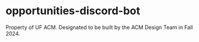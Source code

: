 # opportunities-discord-bot
Property of UF ACM. Designated to be built by the ACM Design Team in Fall 2024.
